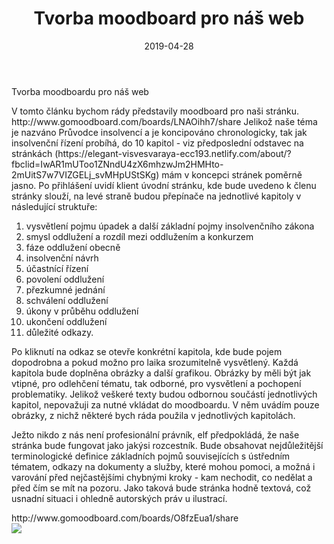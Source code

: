 ﻿---
title:  "Tvorba moodboard pro náš web" 
date:   2019-04-28 
tags: 
    - KISK
    - start
    - hugo
---

Tvorba moodboardu pro náš web 

<p>V tomto článku bychom rády představily moodboard pro naši stránku. http://www.gomoodboard.com/boards/LNAOihh7/share 
Jelikož naše téma je nazváno Průvodce insolvencí a je koncipováno chronologicky, tak jak insolvenční řízení probíhá, do 10 kapitol
 - viz předposlední odstavec na stránkách
 (https://elegant-visvesvaraya-ecc193.netlify.com/about/?fbclid=IwAR1mUToo1ZNndU4zX6mhzwJm2HMHto-2mUitS7w7VIZGELj_svMHpUStSKg) 
 mám v koncepci stránek poměrně jasno. Po přihlášení uvidí klient úvodní stránku, kde bude uvedeno k členu stránky slouží,
 na levé straně budou přepínače na jednotlivé kapitoly v následující struktuře: 
 <ol>
 <li> vysvětlení pojmu úpadek  a další základní pojmy insolvenčního zákona </li>
 <li> smysl oddlužení a rozdíl mezi oddlužením a konkurzem </li>
 <li> fáze oddlužení obecně </li>
 <li> insolvenční návrh </li>
 <li> účastnící řízení </li>
 <li> povolení oddlužení </li>
 <li> přezkumné jednání </li>
 <li> schválení oddlužení </li>
 <li> úkony v průběhu oddlužení </li>
 <li> ukončení oddlužení </li>
 <li> důležité odkazy. </li>
</ol>

 Po kliknutí na odkaz se otevře konkrétní kapitola, kde bude pojem dopodrobna a pokud možno pro laika srozumitelně vysvětlený. 
 Každá kapitola bude doplněna obrázky a další grafikou. 
 Obrázky by měli být jak vtipné, pro odlehčení tématu, tak odborné, pro vysvětlení a pochopení problematiky. 
 Jelikož veškeré texty budou odbornou součástí jednotlivých kapitol, nepovažuji za nutné vkládat do moodboardu.
V něm uvádím pouze obrázky, z nichž některé bych ráda použila v jednotlivých kapitolách.</p>


<p>Ježto nikdo z nás není profesionální právník, elf předpokládá, že naše stránka bude fungovat jako jakýsi rozcestník. Bude obsahovat nejdůležitější terminologické definice základních pojmů souvisejících s ústředním tématem, odkazy na dokumenty a služby, které mohou pomoci, a možná i varování před nejčastějšími chybnými kroky - kam nechodit, co nedělat a před čím se mít na pozoru.
Jako taková bude stránka hodně textová, což usnadní situaci i ohledně autorských práv u ilustrací.
</p>
http://www.gomoodboard.com/boards/O8fzEua1/share
<br/>
<img src="https://elegant-visvesvaraya-ecc193.netlify.com/post/elfi_moodboard.jpg"/>